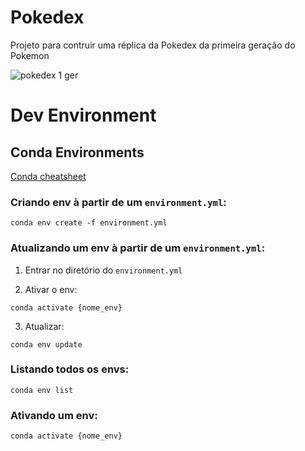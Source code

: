# Pokedex

Projeto para contruir uma réplica da Pokedex da primeira geração do Pokemon

![pokedex 1 ger](https://user-images.githubusercontent.com/30854324/131939630-de23eadc-da62-4577-b4be-698927776ee4.png)


# Dev Environment

## Conda Environments

[Conda cheatsheet](https://docs.conda.io/projects/conda/en/4.6.0/_downloads/52a95608c49671267e40c689e0bc00ca/conda-cheatsheet.pdf)

### Criando env à partir de um `environment.yml`:

```
conda env create -f environment.yml
```

### Atualizando um env à partir de um `environment.yml`:

1. Entrar no diretório do `environment.yml`

2. Ativar o env:

```
conda activate {nome_env}
```

3. Atualizar:

```
conda env update
```

### Listando todos os envs:

```
conda env list
```

### Ativando um env:

```
conda activate {nome_env}
```
